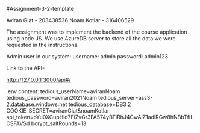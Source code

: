 #Assignment-3-2-template

Aviran Giat - 203438536
Noam Kotlar - 316406529

The assignment was to implement the backend of the course application using node JS. 
We use AzureDB server to store all the data we were requested in the instructions.

Admin user in our system:
username: admin
password: admin123

Link to the API-

http://127.0.0.1:3000/api#/


.env content:
tedious_userName=aviranNoam
tedious_password=aviran2021Noam
tedious_server=ass3-2.database.windows.net
tedious_database=DB3.2
COOKIE_SECRET=aviranGiat&noamKotlar
api_token=oYu0XCupHlo7FiZvGr3FA574yBTiRhJ4CwAlZ1adlRGw8hNBbTfILCSFAVSd
bcrypt_saltRounds=13
